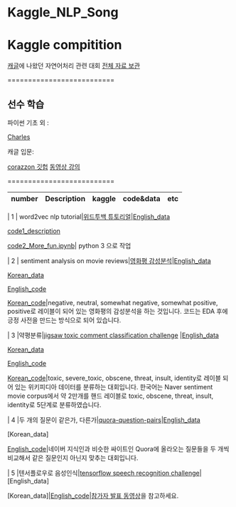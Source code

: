 # Kaggle_NLP_Song
# Kaggle compitition



[캐글](www.kaggle.com )에 나왔던 자연어처리 관련 대회
[전체 자료 보관](https://drive.google.com/open?id=12xIOu6AjulYlF0TFkkgbU_qE5iqReA8a)

==========================

## 선수 학습

파이썬 기초 외 : 

[Charles](http://www.edwith.org/) 


캐글 입문:   

[corazzon 깃헙](https://github.com/corazzon)
[동영상 강의](https://www.youtube.com/channel/UCLR3sD0KB_dWpvcsrLP0aUg)

==========================



| number  | Description        |kaggle        |code&data| etc      |
|:--------:|:-----------------:|:-----------:|:--------:|:--------:|


| 1        | word2vec nlp tutorial|[위드투백 튜토리얼](https://www.kaggle.com/c/word2vec-nlp-tutorial)|[English_data](https://drive.google.com/open?id=1_u8PLQkM8ZhaDN9Dw72sZ6bot1FPiUz5)<p>[code1_description](https://github.com/songys/Kaggle_NLP_Song/blob/master/bag_of_words_meet_bag_of_popcorn/description.ipynb)<p>[code2_More_fun.ipynb](https://github.com/songys/Kaggle_NLP_Song/blob/master/bag_of_words_meet_bag_of_popcorn/More_fun_with_Word_vectors.ipynb)| python 3 으로 작업  

| 2        | sentiment analysis on movie reviews|[영화평 감성분석](https://www.kaggle.com/c/sentiment-analysis-on-movie-reviews)|[English_data](https://drive.google.com/open?id=17iXfPV1j0uRUXmT0_uYln_Z-oLBvVwnD)<p>[Korean_data](https://github.com/e9t/nsmc)<p>[English_code](https://github.com/songys/Kaggle_NLP_Song/blob/master/sentimantal_analysis_on_movie_review/Kaggle_%20Sentiment%20Analysis%20on%20Movie%20Reviews.ipynb)<p>[Korean_code](https://github.com/songys/Kaggle_NLP_Song/blob/master/sentimantal_analysis_on_movie_review/%EB%84%A4%EC%9D%B4%EB%B2%84%20%EC%98%81%ED%99%94%ED%8F%89%20%EA%B0%90%EC%84%B1%EB%B6%84%EC%84%9D.ipynb)|negative, neutral, somewhat negative, somewhat positive, positive로 레이블이 되어 있는 영화평의 감성분석을 하는 것입니다. 코드는 EDA 후에 긍정 사전을 만드는 방식으로 되어 있습니다.

| 3        |약평분류|[jigsaw toxic comment classification challenge](https://www.kaggle.com/c/jigsaw-toxic-comment-classification-challenge) |[English_data](https://drive.google.com/open?id=17iXfPV1j0uRUXmT0_uYln_Z-oLBvVwnD)<p>[Korean_data](https://drive.google.com/open?id=105zHmChKLUzH4elv3OGbdihlmVfCCTYg)<p>[English_code](https://github.com/songys/Kaggle_NLP_Song/blob/master/toxic_comment_EDA_KERAS/toxic_comment_EDA_KERAS.ipynb)<P>[Korean_code](https://github.com/songys/Kaggle_NLP_Song/blob/master/toxic_comment_EDA_KERAS/%EB%84%A4%EC%9D%B4%EB%B2%84%20%EC%98%81%ED%99%94%ED%8F%89_toxic_comment_EDA_KERAS.ipynb)|toxic, severe_toxic, obscene, threat, insult, identity로 레이블 되어 있는 위키피디아 데이터를 분류하는 대회입니다. 한국어는 Naver sentiment movie corpus에서 약 2만개를 핸드 레이블로 toxic, obscene, threat, insult, identity로 5단계로 분류하였습니다.

| 4        |두 개의 질문이 같은가, 다른가|[quora-question-pairs](https://www.kaggle.com/c/quora-question-pairs)|[English_data](https://drive.google.com/open?id=1QnIWmZ5oR4XO7l3vZiB47toh1Iq4kD36)<p>[Korean_data]<p>[English_code](https://github.com/songys/Kaggle_NLP_Song/blob/master/Quora_Question_pairs/Quora_Question_pair_classification.ipynb)|네이버 지식인과 비슷한 싸이트인 Quora에 올라오는 질문들을 두 개씩 비교해서 같은 질문인지 아닌지 맞추는 대회입니다.  

| 5        |텐서플로우로 음성인식|[tensorflow speech recognition challenge](https://www.kaggle.com/c/tensorflow-speech-recognition-challenge)|[English_data]<p>[Korean_data]|[English_code](https://github.com/songys/Kaggle_NLP_Song/blob/master/TensorFlow_Speech_Recognition_Challenge/Speech%20representation_EDA.ipynb)|[참가자 발표 동영상](https://www.youtube.com/watch?v=zNzAAStE66o&index=13&list=PLsFtzQAC8dDeEroyOe_-gHcdM3d3qzqAF)을 참고하세요.





